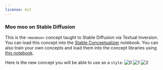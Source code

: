 ```yaml
---
license: mit
---
```

### Moo moo on Stable Diffusion
This is the `<moomoo>` concept taught to Stable Diffusion via Textual Inversion. You can load this concept into the [Stable Conceptualizer](https://colab.research.google.com/github/huggingface/notebooks/blob/main/diffusers/stable_conceptualizer_inference.ipynb) notebook. You can also train your own concepts and load them into the concept libraries using [this notebook](https://colab.research.google.com/github/huggingface/notebooks/blob/main/diffusers/sd_textual_inversion_training.ipynb).

Here is the new concept you will be able to use as a `style`:
![<moomoo> 0](https://huggingface.co/sd-concepts-library/moo-moo/resolve/main/concept_images/1.jpeg)
![<moomoo> 1](https://huggingface.co/sd-concepts-library/moo-moo/resolve/main/concept_images/2.jpeg)
![<moomoo> 2](https://huggingface.co/sd-concepts-library/moo-moo/resolve/main/concept_images/0.jpeg)

